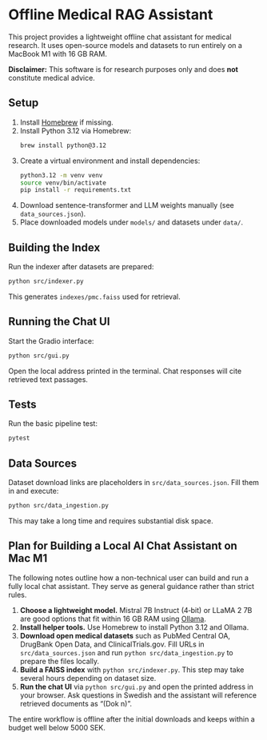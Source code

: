 # Offline Medical RAG Assistant

This project provides a lightweight offline chat assistant for medical research. It uses open-source models and datasets to run entirely on a MacBook M1 with 16 GB RAM.

**Disclaimer:** This software is for research purposes only and does **not** constitute medical advice.

## Setup
1. Install [Homebrew](https://brew.sh/) if missing.
2. Install Python 3.12 via Homebrew:
   ```bash
   brew install python@3.12
   ```
3. Create a virtual environment and install dependencies:
   ```bash
   python3.12 -m venv venv
   source venv/bin/activate
   pip install -r requirements.txt
   ```
4. Download sentence-transformer and LLM weights manually (see `data_sources.json`).
5. Place downloaded models under `models/` and datasets under `data/`.

## Building the Index
Run the indexer after datasets are prepared:
```bash
python src/indexer.py
```
This generates `indexes/pmc.faiss` used for retrieval.

## Running the Chat UI
Start the Gradio interface:
```bash
python src/gui.py
```
Open the local address printed in the terminal. Chat responses will cite retrieved text passages.

## Tests
Run the basic pipeline test:
```bash
pytest
```

## Data Sources
Dataset download links are placeholders in `src/data_sources.json`. Fill them in and execute:
```bash
python src/data_ingestion.py
```
This may take a long time and requires substantial disk space.

## Plan for Building a Local AI Chat Assistant on Mac M1
The following notes outline how a non-technical user can build and run a
fully local chat assistant. They serve as general guidance rather than
strict rules.

1. **Choose a lightweight model.** Mistral 7B Instruct (4‑bit) or LLaMA 2 7B
   are good options that fit within 16 GB RAM using [Ollama](https://ollama.com).
2. **Install helper tools.** Use Homebrew to install Python 3.12 and Ollama.
3. **Download open medical datasets** such as PubMed Central OA, DrugBank Open
   Data, and ClinicalTrials.gov. Fill URLs in `src/data_sources.json` and run
   `python src/data_ingestion.py` to prepare the files locally.
4. **Build a FAISS index** with `python src/indexer.py`. This step may take
   several hours depending on dataset size.
5. **Run the chat UI** via `python src/gui.py` and open the printed address in
   your browser. Ask questions in Swedish and the assistant will reference
   retrieved documents as “(Dok n)”.

The entire workflow is offline after the initial downloads and keeps within a
budget well below 5000 SEK.



